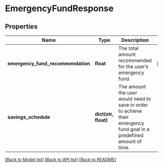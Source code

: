 # EmergencyFundResponse

## Properties
Name | Type | Description | Notes
------------ | ------------- | ------------- | -------------
**emergency_fund_recommendation** | **float** | The total amount recommended for the user’s emergency fund. | [optional] 
**savings_schedule** | **dict(str, float)** | The amount the user would need to save in order to achieve their emergency fund goal in a predefined amount of time. | 

[[Back to Model list]](../README.md#documentation-for-models) [[Back to API list]](../README.md#documentation-for-api-endpoints) [[Back to README]](../README.md)


